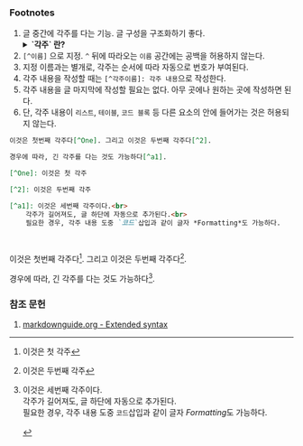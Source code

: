 <h3 id="title">Footnotes</h3>

1. 글 중간에 각주를 다는 기능. 글 구성을 구조화하기 좋다.<br>
    <details>
        <summary style="font-Weight:bold">  `각주` 란?</summary>
        <p>
            <br>주(註) 또는 각주(영어: footnote 또는 annotation 등)는 본문에 대하는 참조 문헌이나 본문의 낱말, 문장 등의 뜻을 알기 쉽게 풀이하는 덧붙이는 글이다. 주는 매우 길어 본문에 기입하기 부적당하거나 본문 내용에 끼워 넣었을 때 문맥의 흐름이 방해되는 경우에 사용되며, 기술하는 내용의 출처를 밝히거나 해당 용어나 내용을 보충 설명하는 데에 사용한다.<br><br>각주는 논문을 쓸 때 본문의 어떤 부분의 뜻을 보충하거나 논문 본문의 아래쪽에 따로 단 주석을 말한다. 각주는 본문에서 숫자 또는 기호로 식별하며, 연구 논문에서 일반적으로 각주를 추가하여 본문에서 서술한 사실이나 인용문의 출처를 인용하는 데 사용된다. 각주에는 콘텐츠 각주와 저자권 허가 각주 두가지가 있다. 콘텐츠 각주는 본문의 정보를 보충 설명하여 단순화하고 복잡하고 관련성이 없는 정보는 포함하지 않아야 한다. 저작권 허가 각주는 긴 인용문, 연구 규모와 테스트 아이템, 개조된 표와 표의 출처를 제공한다. 각주를 사용할 경우 일반적으로 작성자, 연도 및 책의 제목, 전체 페이지 번호를 포함한 전체 인용정보를 추가해야 한다.<br><br>출처 : <a href="https://ko.wikipedia.org/wiki/%EA%B0%81%EC%A3%BC" target="blank">위키백과</a><br><br>
        </p>
    </deatils>
1. `[^이름]` 으로 지정. `^` 뒤에 따라오는 `이름` 공간에는 공백을 허용하지 않는다.
2. 지정 이름과는 별개로, 각주는 순서에 따라 자동으로 번호가 부여된다.
3. 각주 내용을 작성할 때는 `[^각주이름]: 각주 내용`으로 작성한다.
4. 각주 내용을 글 마지막에 작성할 필요는 없다. 아무 곳에나 원하는 곳에 작성하면 된다.
5. 단, 각주 내용이 `리스트`, `테이블`, `코드 블록` 등 다른 요소의 안에 들어가는 것은 허용되지 않는다.

```md
이것은 첫번째 각주다[^One]. 그리고 이것은 두번째 각주다[^2].

경우에 따라, 긴 각주를 다는 것도 가능하다[^a1].

[^One]: 이것은 첫 각주

[^2]: 이것은 두번째 각주

[^a1]: 이것은 세번째 각주이다.<br>
    각주가 길어져도, 글 하단에 자동으로 추가된다.<br>
    필요한 경우, 각주 내용 도중 `코드`삽입과 같이 글자 *Formatting*도 가능하다.
```
<br>

이것은 첫번째 각주다[^One]. 그리고 이것은 두번째 각주다[^2].

경우에 따라, 긴 각주를 다는 것도 가능하다[^a1].

[^One]: 이것은 첫 각주

[^2]: 이것은 두번째 각주

[^a1]: 이것은 세번째 각주이다.<br>
    각주가 길어져도, 글 하단에 자동으로 추가된다.<br>
    필요한 경우, 각주 내용 도중 `코드`삽입과 같이 글자 *Formatting*도 가능하다.
<br><br>

### 참조 문헌
1. [markdownguide.org - Extended syntax](https://www.markdownguide.org/extended-syntax/#tables "Extended syntax overview")